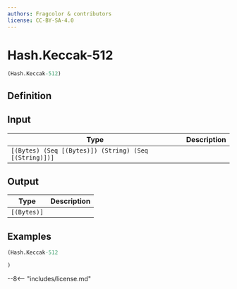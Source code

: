 ```yaml
---
authors: Fragcolor & contributors
license: CC-BY-SA-4.0
---
```



# Hash.Keccak-512

```clojure
(Hash.Keccak-512)
```


## Definition




## Input

| Type | Description |
|------|-------------|
| `[(Bytes) (Seq [(Bytes)]) (String) (Seq [(String)])]` |  |


## Output

| Type | Description |
|------|-------------|
| `[(Bytes)]` |  |


## Examples

```clojure
(Hash.Keccak-512

)
```


--8<-- "includes/license.md"
